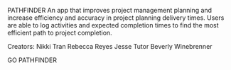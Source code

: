 PATHFINDER
An app that improves project management planning and increase efficiency and accuracy in project planning delivery times. Users are able to log activities and expected completion times to find the most efficient path to project completion.

Creators:
Nikki Tran
Rebecca Reyes
Jesse Tutor
Beverly Winebrenner

GO PATHFINDER